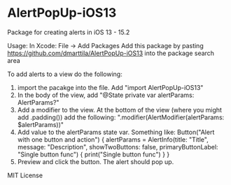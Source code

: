# AlertPopUp-iOS13

Package for creating alerts in iOS 13 - 15.2

Usage:
In Xcode: File -> Add Packages
Add this package by pasting https://github.com/dmarttila/AlertPopUp-iOS13 into the package search area

To add alerts to a view do the following:
1. import the pacakge into the file. Add "import AlertPopUp-iOS13" 
2. In the body of the view, add "@State private var alertParams: AlertParams?"
3. Add a modifier to the view. At the bottom of the view (where you might add .padding()) add the following: ".modifier(AlertModifier(alertParams: $alertParams))"
4. Add value to the alertParams state var. Something like: 
Button("Alert with one button and action") {
    alertParams = AlertInfo(title: "Title", message: "Description", showTwoButtons: false, primaryButtonLabel: "Single button func") 
    { 
        print("Single button func") 
    }
}
5. Preview and click the button. The alert should pop up. 

MIT License

